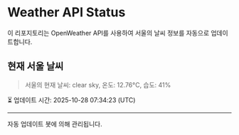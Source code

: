 
# Weather API Status

이 리포지토리는 OpenWeather API를 사용하여 서울의 날씨 정보를 자동으로 업데이트합니다.

## 현재 서울 날씨
> 서울의 현재 날씨: clear sky, 온도: 12.76°C, 습도: 41%

⏳ 업데이트 시간: 2025-10-28 07:34:23 (UTC)

---
자동 업데이트 봇에 의해 관리됩니다.
